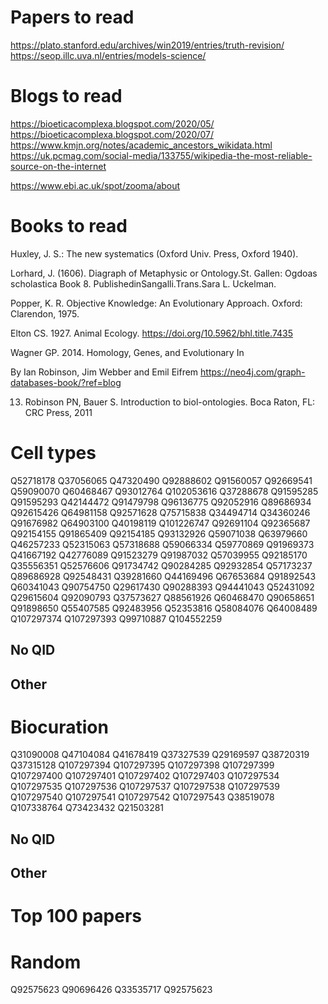 # Papers to read
https://plato.stanford.edu/archives/win2019/entries/truth-revision/
https://seop.illc.uva.nl/entries/models-science/


# Blogs to read
https://bioeticacomplexa.blogspot.com/2020/05/
https://bioeticacomplexa.blogspot.com/2020/07/
https://www.kmjn.org/notes/academic_ancestors_wikidata.html
https://uk.pcmag.com/social-media/133755/wikipedia-the-most-reliable-source-on-the-internet

https://www.ebi.ac.uk/spot/zooma/about


# Books to read
Huxley, J. S.: The new systematics (Oxford Univ. Press, Oxford 1940).

Lorhard, J. (1606). Diagraph of Metaphysic or Ontology.St. Gallen: Ogdoas scholastica Book 8. PublishedinSangalli.Trans.Sara L. Uckelman.

Popper, K. R. Objective Knowledge: An Evolutionary Approach. Oxford: Clarendon, 1975.

Elton CS. 1927. Animal Ecology. https://doi.org/10.5962/bhl.title.7435 

Wagner GP. 2014. Homology, Genes, and Evolutionary In

By Ian Robinson, Jim Webber and Emil Eifrem
https://neo4j.com/graph-databases-book/?ref=blog

13.  Robinson  PN,  Bauer  S.  Introduction  to  biol-ontologies.  Boca  Raton,  FL:    CRC  Press, 2011
# Cell types
Q52718178
Q37056065
Q47320490
Q92888602
Q91560057
Q92669541
Q59090070
Q60468467
Q93012764
Q102053616
Q37288678
Q91595285
Q91595293
Q42144472
Q91479798
Q96136775
Q92052916
Q89686934
Q92615426
Q64981158
Q92571628
Q75715838
Q34494714
Q34360246
Q91676982
Q64903100
Q40198119
Q101226747
Q92691104
Q92365687
Q92154155
Q91865409
Q92154185
Q93132926
Q59071038
Q63979660
Q46257233
Q52315063
Q57318688
Q59066334
Q59770869
Q91969373
Q41667192
Q42776089
Q91523279
Q91987032
Q57039955
Q92185170
Q35556351
Q52576606
Q91734742
Q90284285
Q92932854
Q57173237
Q89686928
Q92548431
Q39281660
Q44169496
Q67653684
Q91892543
Q60341043
Q90754750
Q29617430
Q90288393
Q94441043
Q52431092
Q29615604
Q92090793
Q37573627
Q88561926
Q60468470
Q90658651
Q91898650
Q55407585
Q92483956
Q52353816
Q58084076
Q64008489
Q107297374
Q107297393
Q99710887
Q104552259

## No QID

## Other

# Biocuration
Q31090008
Q47104084
Q41678419
Q37327539
Q29169597
Q38720319
Q37315128
Q107297394
Q107297395
Q107297398
Q107297399
Q107297400
Q107297401
Q107297402
Q107297403
Q107297534
Q107297535
Q107297536
Q107297537
Q107297538
Q107297539
Q107297540
Q107297541
Q107297542
Q107297543
Q38519078
Q107338764
Q73423432
Q21503281
## No QID


## Other

# Top 100 papers
# Random
Q92575623
Q90696426
Q33535717
Q92575623

